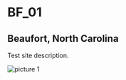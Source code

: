 # BF_01

## Beaufort, North Carolina

Test site description.

![picture 1]("./site_descriptions/BF_01/pics/bf_01_1.jpg")